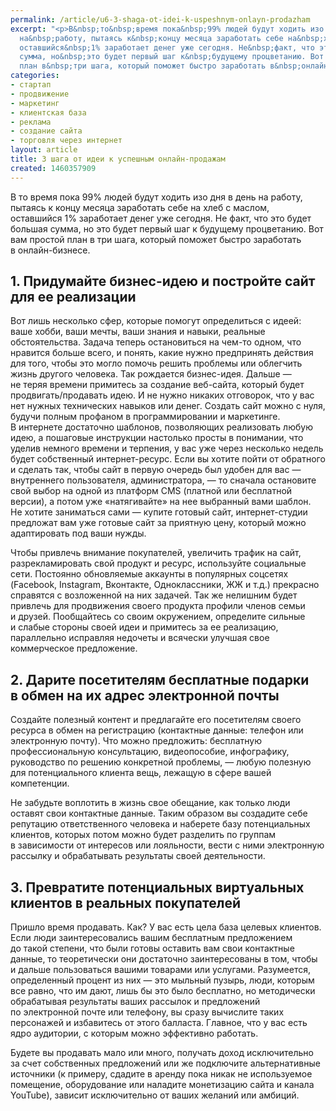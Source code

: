 ```yaml
---
permalink: /article/u6-3-shaga-ot-idei-k-uspeshnym-onlayn-prodazham
excerpt: "<p>В&nbsp;то&nbsp;время пока&nbsp;99% людей будут ходить изо дня в&nbsp;день
  на&nbsp;работу, пытаясь к&nbsp;концу месяца заработать себе на&nbsp;хлеб с&nbsp;маслом,
  оставшийся&nbsp;1% заработает денег уже сегодня. Не&nbsp;факт, что это будет большая
  сумма, но&nbsp;это будет первый шаг к&nbsp;будущему процветанию. Вот вам простой
  план в&nbsp;три шага, который поможет быстро заработать в&nbsp;онлайн-бизнесе.</p>"
categories:
- стартап
- продвижение
- маркетинг
- клиентская база
- реклама
- создание сайта
- торговля через интернет
layout: article
title: 3 шага от идеи к успешным онлайн-продажам
created: 1460357909
---
```

<p>В&nbsp;то&nbsp;время пока&nbsp;99% людей будут ходить изо дня в&nbsp;день на&nbsp;работу, пытаясь к&nbsp;концу месяца заработать себе на&nbsp;хлеб с&nbsp;маслом, оставшийся&nbsp;1% заработает денег уже сегодня. Не&nbsp;факт, что это будет большая сумма, но&nbsp;это будет первый шаг к&nbsp;будущему процветанию. Вот вам простой план в&nbsp;три шага, который поможет быстро заработать в&nbsp;онлайн-бизнесе.</p>
<h2>1. Придумайте бизнес-идею и&nbsp;постройте сайт для ее&nbsp;реализации</h2>
<p>Вот лишь несколько сфер, которые помогут определиться с&nbsp;идеей: ваше хобби, ваши мечты, ваши знания и&nbsp;навыки, реальные обстоятельства. Задача теперь остановиться на&nbsp;чем-то одном, что нравится больше всего, и&nbsp;понять, какие нужно предпринять действия для того, чтобы это могло помочь решить проблемы или облегчить жизнь другого человека. Так рождается бизнес-идея. Дальше&nbsp;— не&nbsp;теряя времени примитесь за&nbsp;создание веб-сайта, который будет продвигать/продавать идею. И&nbsp;не&nbsp;нужно никаких отговорок, что у&nbsp;вас нет нужных технических навыков или денег. Создать сайт можно с&nbsp;нуля, будучи полным профаном в&nbsp;программировании и&nbsp;маркетинге. В&nbsp;интернете достаточно шаблонов, позволяющих реализовать любую идею, а&nbsp;пошаговые инструкции настолько просты в&nbsp;понимании, что уделив немного времени и&nbsp;терпения, у&nbsp;вас уже через несколько недель будет собственный интернет-ресурс. Если вы&nbsp;хотите пойти от&nbsp;обратного и&nbsp;сделать так, чтобы сайт в&nbsp;первую очередь был удобен для вас&nbsp;— внутреннего пользователя, администратора,&nbsp;— то&nbsp;сначала остановите свой выбор на&nbsp;одной из&nbsp;платформ CMS (платной или бесплатной версии), а&nbsp;потом уже «натягивайте» на&nbsp;нее выбранный вами шаблон. Не&nbsp;хотите заниматься сами&nbsp;— купите готовый сайт, интернет-студии предложат вам уже готовые сайт за&nbsp;приятную цену, который можно адаптировать под ваши нужды.</p>
<p>Чтобы привлечь внимание покупателей, увеличить трафик на&nbsp;сайт, разрекламировать свой продукт и&nbsp;ресурс, используйте социальные сети. Постоянно обновляемые аккаунты в&nbsp;популярных соцсетях (Facebook, Instagram, Вконтакте, Одноклассники, ЖЖ&nbsp;и&nbsp;т.д.) прекрасно справятся с&nbsp;возложенной на&nbsp;них задачей. Так&nbsp;же нелишним будет привлечь для продвижения своего продукта профили членов семьи и&nbsp;друзей. Пообщайтесь со&nbsp;своим окружением, определите сильные и&nbsp;слабые стороны своей идеи и&nbsp;примитесь за&nbsp;ее&nbsp;реализацию, параллельно исправляя недочеты и&nbsp;всячески улучшая свое коммерческое предложение.</p>
<h2>2. Дарите посетителям бесплатные подарки в&nbsp;обмен на&nbsp;их&nbsp;адрес электронной почты</h2>
<p>Создайте полезный контент и&nbsp;предлагайте его посетителям своего ресурса в&nbsp;обмен на&nbsp;регистрацию (контактные данные: телефон или электронную почту). Что можно предложить: бесплатную профессиональную консультацию, видеопособие, инфографику, руководство по&nbsp;решению конкретной проблемы,&nbsp;— любую полезную для потенциального клиента вещь, лежащую в&nbsp;сфере вашей компетенции. </p>
<p>Не&nbsp;забудьте воплотить в&nbsp;жизнь свое обещание, как только люди оставят свои контактные данные. Таким образом вы&nbsp;создадите себе репутацию ответственного человека и&nbsp;наберете базу потенциальных клиентов, которых потом можно будет разделить по&nbsp;группам в&nbsp;зависимости от&nbsp;интересов или лояльности, вести с&nbsp;ними электронную рассылку и&nbsp;обрабатывать результаты своей деятельности.</p>
<h2>3. Превратите потенциальных виртуальных клиентов в&nbsp;реальных покупателей</h2>
<p>Пришло время продавать. Как? У&nbsp;вас есть цела база целевых клиентов. Если люди заинтересовались вашим бесплатным предложением до&nbsp;такой степени, что были готовы оставить вам свои контактные данные, то&nbsp;теоретически они достаточно заинтересованы в&nbsp;том, чтобы и&nbsp;дальше пользоваться вашими товарами или услугами. Разумеется, определенный процент из&nbsp;них&nbsp;— это мыльный пузырь, люди, которым все равно, что им&nbsp;дают, лишь&nbsp;бы это было бесплатно, но&nbsp;методически обрабатывая результаты ваших рассылок и&nbsp;предложений по&nbsp;электронной почте или телефону, вы&nbsp;сразу вычислите таких персонажей и&nbsp;избавитесь от&nbsp;этого балласта. Главное, что у&nbsp;вас есть ядро аудитории, с&nbsp;которым можно эффективно работать. </p>
<p>Будете вы&nbsp;продавать мало или много, получать доход исключительно за&nbsp;счет собственных предложений или&nbsp;же подключите альтернативные источники (к&nbsp;примеру, сдадите в&nbsp;аренду пока никак не&nbsp;используемое помещение, оборудование или наладите монетизацию сайта и&nbsp;канала YouTube), зависит исключительно от&nbsp;ваших желаний или амбиций.</p>
